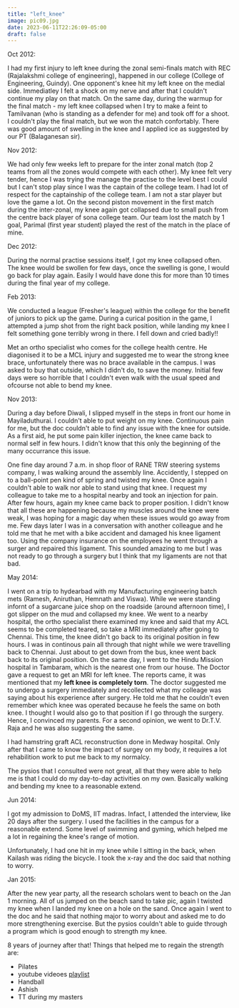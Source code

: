 ```yaml
---
title: "left_knee"
image: pic09.jpg
date: 2023-06-11T22:26:09-05:00
draft: false
---
```

Oct 2012:

I had my first injury to left knee during the zonal semi-finals match with REC (Rajalakshmi college of engineering), happened in our college (College of Engineering, Guindy). One opponent's knee hit my left knee on the medial side. Immediatley I felt a shock on my nerve and after that I couldn't continue my play on that match. On the same day, during the warmup for the final match - my left knee collapsed when I try to make a feint to Tamilvanan (who is standing as a defender for me) and took off for a shoot. I couldn't play the final match, but we won the match confortably. There was good amount of swelling in the knee and I applied ice as suggested by our PT (Balaganesan sir).

Nov 2012:

We had only few weeks left to prepare for the inter zonal match (top 2 teams from all the zones would compete with each other). My knee felt very tender, hence I was trying the manage the practise to the level best I could but I can't stop play since I was the captain of the college team. I had lot of respect for the captainship of the college team. I am not a star player but love the game a lot. On the second piston movement in the first match during the inter-zonal, my knee again got collapsed due to small push from the centre back player of sona college team. Our team lost the match by 1 goal, Parimal (first year student) played the rest of the match in the place of mine.

Dec 2012:

During the normal practise sessions itself, I got my knee collapsed often. The knee would be swollen for few days, once the swelling is gone, I would go back for play again. Easily I would have done this for more than 10 times during the final year of my college.

Feb 2013:

We conducted a league (Fresher's league) within the college for the benefit of juniors to pick up the game. During a curical position in the game, I attempted a jump shot from the right back position, while landing my knee I felt something gone terribly wrong in there. I fell down and cried badly!! 

Met an ortho specialist who comes for the college health centre. He diagonised it to be a MCL injury and suggested me to wear the strong knee brace, unfortunately there was no brace available in the campus. I was asked to buy that outside, which I didn't do, to save the money. Initial few days were so horrible that I couldn't even walk with the usual speed and ofcourse not able to bend my knee. 

Nov 2013:

During a day before Diwali, I slipped myself in the steps in front our home in Mayiladuthurai. I couldn't able to put weight on my knee. Continuous pain for me, but the doc couldn't able to find any issue with the knee for outside. As a first aid, he put some pain killer injection, the knee came back to normal self in few hours. I didn't know that this only the beginning of the many occurrance this issue.

One fine day around 7 a.m. in shop floor of RANE TRW steering systems company, I was walking around the assembly line. Accidently, I stepped on to a ball-point pen kind of spring and twisted my knee. Once again I couldn't able to walk nor able to stand using that knee. I request my colleague to take me to a hospital nearby and took an injection for pain. After few hours, again my knee came back to proper position. I didn't know that all these are happening because my muscles around the knee were weak, I was hoping for a magic day when these issues would go away from me. Few days later I was in a conversation with another colleague and he told me that he met with a bike accident and damaged his knee ligament too. Using the company insurance on the employees he went through a surger and repaired this ligament. This sounded amazing to me but I was not ready to go through a surgery but I think that my ligaments are not that bad.

May 2014:

I went on a trip to hydearbad with my Manufacturing engineering batch mets (Ramesh, Aniruthan, Hemnath and Viswa). While we were standing infornt of a sugarcane juice shop on the roadside (around afternoon time), I got slipper on the mud and collapsed my knee. We went to a nearby hospital, the ortho specialist there examined my knee and said that my ACL seems to be completed teared, so take a MRI immediately after going to Chennai. This time, the knee didn't go back to its original position in few hours. I was in continous pain all through that night while we were travelling back to Chennai. Just about to get down from the bus, knee went back back to its original position. On the same day, I went to the Hindu Mission hospital in Tambaram, which is the nearest one from our house. The Doctor gave a request to get an MRI for left knee. The reports came, it was mentioned that my **left knee is completely torn**. The doctor suggested me to undergo a surgery immediately and recollected what my colleage was saying about his experience after surgery. He told me that he couldn't even remember which knee was operated  because he feels the same on both knee. I thought I would also go to that position if I go through the surgery. Hence, I convinced my parents. For a second opinion, we went to Dr.T.V. Raja and he was also suggesting the same.

I had hamstring graft ACL reconstruction done in Medway hospital. Only after that I came to know the impact of surgey on my body, it requires a lot rehabilition work to put me back to my normalcy.

The pysios that I consulted were not great, all that they were able to help me is that I could do my day-to-day activities on my own. Basically walking and bending my knee to a reasonable extend. 

Jun 2014:

I got my admission to DoMS, IIT madras. Infact, I attended the interview, like 20 days after the surgery. I used the facilities in the campus for a reasonable extend. Some level of swimming and gyming, which helped me a lot in regaining the knee's range of motion.

Unfortunately, I had one hit in my knee while I sitting in the back, when Kailash was riding the bicycle. I took the x-ray and the doc said that nothing to worry.

Jan 2015:

After the new year party, all the research scholars went to beach on the Jan 1 morning. All of us jumped on the beach sand to take pic, again I twisted my knee when I landed my knee on a hole on the sand. Once again I went to the doc and he said that nothing major to worry about and asked me to do more strengthening exercise. But the pysios couldn't able to guide through a program which is good enough to strength my knee.

8 years of journey after that!
Things that helped me to regain the strength are:

 - Pilates
 - youtube videoes [playlist](https://www.youtube.com/playlist?list=PLIuZngSmxbYYroMQSb3rEZ21_8VfZSum5)
 - Handball
 - Ashish
 - TT during my masters
